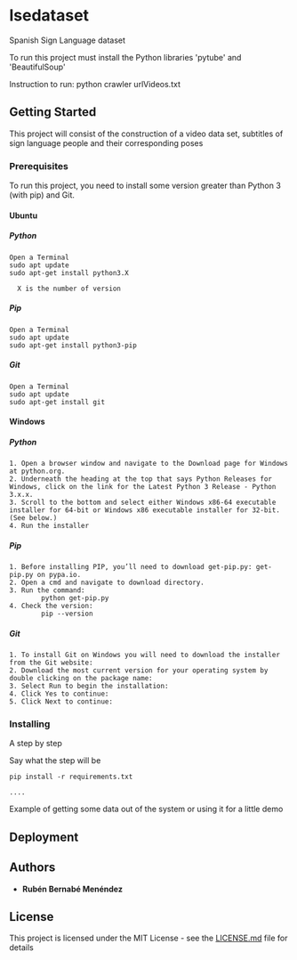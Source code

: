 # lsedataset
Spanish Sign Language dataset 

To run this project must install the Python libraries 'pytube' and 'BeautifulSoup'

Instruction to run:
  python crawler urlVideos.txt

## Getting Started

This project will consist of the construction of a video data set, subtitles of sign language people and their corresponding poses

### Prerequisites

To run this project, you need to install some version greater than Python 3 (with pip) and Git.

#### Ubuntu
##### Python

```
Open a Terminal
sudo apt update
sudo apt-get install python3.X 

  X is the number of version
```

##### Pip

```
Open a Terminal
sudo apt update
sudo apt-get install python3-pip

```

##### Git

```
Open a Terminal
sudo apt update
sudo apt-get install git
```

#### Windows

##### Python

```
1. Open a browser window and navigate to the Download page for Windows at python.org.
2. Underneath the heading at the top that says Python Releases for Windows, click on the link for the Latest Python 3 Release - Python 3.x.x. 
3. Scroll to the bottom and select either Windows x86-64 executable installer for 64-bit or Windows x86 executable installer for 32-bit. (See below.)
4. Run the installer
```
##### Pip

```
1. Before installing PIP, you’ll need to download get-pip.py: get-pip.py on pypa.io.
2. Open a cmd and navigate to download directory.
3. Run the command:
        python get-pip.py
4. Check the version:
        pip --version
```

##### Git

```
1. To install Git on Windows you will need to download the installer from the Git website:
2. Download the most current version for your operating system by double clicking on the package name:
3. Select Run to begin the installation:
4. Click Yes to continue:
5. Click Next to continue:
```

### Installing

A step by step 

Say what the step will be

```
pip install -r requirements.txt
```



```
....
```

Example of getting some data out of the system or using it for a little demo


## Deployment



## Authors

* **Rubén Bernabé Menéndez** 


## License

This project is licensed under the MIT License - see the [LICENSE.md](LICENSE.md) file for details


